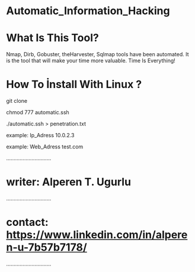 # Automatic_Information_Hacking


# What Is This Tool?

Nmap, Dirb, Gobuster, theHarvester, Sqlmap tools have been automated. 
It is the tool that will make your time more valuable. Time Is Everything!

# How To İnstall With Linux ?

git clone 

chmod 777 automatic.ssh

./automatic.ssh > penetration.txt

example: Ip_Adress  10.0.2.3

example: Web_Adress test.com
         
..............................

# writer: Alperen T. Ugurlu
..............................

# contact: https://www.linkedin.com/in/alperen-u-7b57b7178/
..............................

